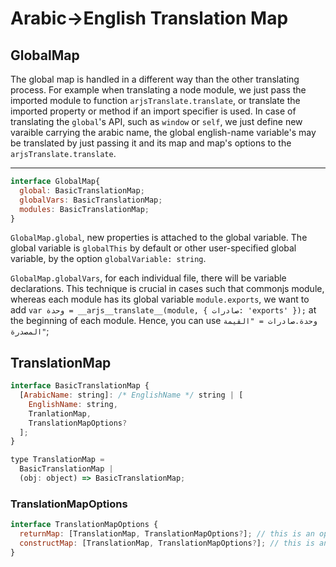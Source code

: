 # Arabic->English Translation Map

## GlobalMap

The global map is handled in a different way than the other translating process. For example when translating a node module, we just pass the imported module to function `arjsTranslate.translate`, or translate the imported property or method if an import specifier is used.
In case of translating the `global`'s API, such as `window` or `self`, we just define new varaible carrying the arabic name, the global english-name variable's may be translated by just passing it and its map and map's options to the `arjsTranslate.translate`.

---------

```js
interface GlobalMap{
  global: BasicTranslationMap;
  globalVars: BasicTranslationMap;
  modules: BasicTranslationMap;
}
```

`GlobalMap.global`, new properties is attached to the global  variable. The global variable is `globalThis` by default or other user-specified global variable, by the option `globalVariable: string`.

`GlobalMap.globalVars`, for each individual file, there will be variable declarations. This technique is crucial in cases such that commonjs module, whereas each module has its global variable `module.exports`, we want to add `var وحدة = __arjs__translate__(module, { صادرات: 'exports' });` at the beginning of each module. Hence, you can use `وحدة.صادرات = "القيمة المصدرة"`;

## TranslationMap

```js
interface BasicTranslationMap {
  [ArabicName: string]: /* EnglishName */ string | [
    EnglishName: string,
    TranlationMap,
    TranslationMapOptions?
  ];
}

type TranslationMap =
  BasicTranslationMap |
  (obj: object) => BasicTranslationMap;
```

### TranslationMapOptions

```js
interface TranslationMapOptions {
  returnMap: [TranslationMap, TranslationMapOptions?]; // this is an option for a function tranlsation map, if we want to translate it's return value
  constructMap: [TranslationMap, TranslationMapOptions?]; // this is an option for a "constructor", function or class, and we want to translate it's api, or to translate each instance.
}
```

